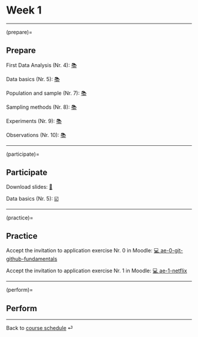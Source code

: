 # Week 1


---

(prepare)=
## Prepare

First Data Analysis (Nr. 4): [📚](https://openintro-ims.netlify.app/data-hello.html#case-study-stents-strokes)

Data basics (Nr. 5): [📚](https://openintro-ims.netlify.app/data-hello.html#data-basics)

Population and sample (Nr. 7): [📚](https://openintro-ims.netlify.app/data-design.html#data-design)

Sampling methods (Nr. 8): [📚](https://openintro-ims.netlify.app/data-design.html#sampling-principles-strategies)

Experiments (Nr. 9): [📚](https://openintro-ims.netlify.app/data-design.html#experiments)

Observations (Nr. 10): [📚](https://openintro-ims.netlify.app/data-design.html#observational-studies)


---

(participate)=
## Participate


Download slides: [📑](https://drive.google.com/file/d/1-fg6YBAlXcm0O46ns9t1QfEtR8xtkxu8/view?usp=sharing)

Data basics (Nr. 5): [☑️](https://forms.gle/EJT7mcYgPi8drKgR9)


---

(practice)=
## Practice

Accept the invitation to application exercise Nr. 0 in Moodle: [💻 ae-0-git-github-fundamentals](https://e-learning.hdm-stuttgart.de/moodle/mod/page/view.php?id=267450)

Accept the invitation to application exercise Nr. 1 in Moodle: [💻 ae-1-netflix](https://e-learning.hdm-stuttgart.de/moodle/mod/page/view.php?id=267450)




---


(perform)=
## Perform

---

Back to [course schedule](../docs/course-schedule.md) ⏎
